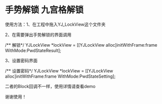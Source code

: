 # 手势解锁 九宫格解锁


使用方法：1、在工程中拖入YJ_LockView这个文件夹

2、在需要弹出手势解锁的界面调用

/** 解锁*/
YJLockView *lockView = [[YJLockView alloc]initWithFrame:frame WithMode:PwdStateResult];

3、设置密码界面

/** 设置密码*/
YJLockView *lockView = [[YJLockView alloc]initWithFrame:frame WithMode:PwdStateSetting];

二者的Block回调不一样，使用详情请查看demo

谢谢使用！
